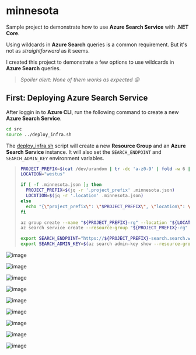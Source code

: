# minnesota

Sample project to demonstrate how to use **Azure Search Service** with **.NET Core**.

Using wildcards in **Azure Search** queries is a common requirement. But it's not as _straightforward_ as it seems.

I created this project to demonstrate a few options to use wildcards in **Azure Search** queries.

> _Spoiler alert: None of them works as expected 😢_

## First: Deploying Azure Search Service

After loggin in to **Azure CLI**, run the following command to create a new **Azure Search Service**.

```bash
cd src
source ../deploy_infra.sh
```

The [deploy_infra.sh](./deploy_infra.sh) script will create a new **Resource Group** and an **Azure Search Service** instance. It will also set the `SEARCH_ENDPOINT` and `SEARCH_ADMIN_KEY` environment variables.

> ```bash
> PROJECT_PREFIX=$(cat /dev/urandom | tr -dc 'a-z0-9' | fold -w 6 | head -n 1)
> LOCATION="westus"
> 
> if [ -f .minnesota.json ]; then
>   PROJECT_PREFIX=$(jq -r '.project_prefix' .minnesota.json)
>   LOCATION=$(jq -r '.location' .minnesota.json)
> else
>   echo "{\"project_prefix\": \"$PROJECT_PREFIX\", \"location\": \"$LOCATION\"}" > .minnesota.json
> fi
> 
> az group create --name "${PROJECT_PREFIX}-rg" --location "${LOCATION}"
> az search service create --resource-group "${PROJECT_PREFIX}-rg" --name "${PROJECT_PREFIX}-search" --location "${LOCATION}" --sku "basic" --semantic-search "standard"
> 
> export SEARCH_ENDPOINT="https://${PROJECT_PREFIX}-search.search.windows.net"
> export SEARCH_ADMIN_KEY=$(az search admin-key show --resource-group "${PROJECT_PREFIX}-rg" --service-name "${PROJECT_PREFIX}-search" --query "primaryKey" -o "tsv")
> ```


![image](https://github.com/polatengin/minnesota/assets/118744/c4b9817a-60c5-42c0-b6c1-a4bb61f9a523)

![image](https://github.com/polatengin/minnesota/assets/118744/5f2606af-c20c-4cea-bccb-301e29f1dd29)

![image](https://github.com/polatengin/minnesota/assets/118744/ed4b30fa-590b-41a7-b4e4-6082770120be)

![image](https://github.com/polatengin/minnesota/assets/118744/4ba6e6a9-5e36-4ae8-ab93-43aca700395e)

![image](https://github.com/polatengin/minnesota/assets/118744/d2019e2a-5bf6-486c-860b-a9f52989945b)

![image](https://github.com/polatengin/minnesota/assets/118744/602b50b8-d432-4bc7-9320-c358c49a56ea)

![image](https://github.com/polatengin/minnesota/assets/118744/2de8e55a-9e50-4b09-8929-4086a91191e5)

![image](https://github.com/polatengin/minnesota/assets/118744/611e10fd-3da1-4d89-ac52-328754ebe32d)

![image](https://github.com/polatengin/minnesota/assets/118744/ec355970-fe8e-4af7-a66b-c516085d0790)

